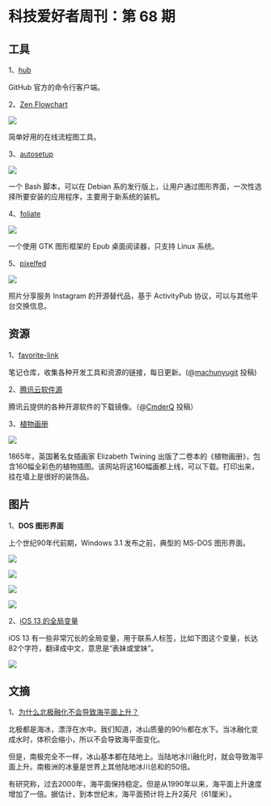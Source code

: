 # 科技爱好者周刊：第 68 期

## 工具

1、[hub](https://hub.github.com/)

GitHub 官方的命令行客户端。

2、[Zen Flowchart](https://www.zenflowchart.com/)

![](https://www.wangbase.com/blogimg/asset/201907/bg2019070801.jpg)

简单好用的在线流程图工具。

3、[autosetup](https://github.com/shubhampathak/autosetup)

![](https://www.wangbase.com/blogimg/asset/201907/bg2019070802.jpg)

一个 Bash 脚本，可以在 Debian 系的发行版上，让用户通过图形界面，一次性选择所要安装的应用程序，主要用于新系统的装机。

4、[foliate](https://github.com/johnfactotum/foliate)

![](https://www.wangbase.com/blogimg/asset/201907/bg2019071002.jpg)

一个使用 GTK 图形框架的 Epub 桌面阅读器，只支持 Linux 系统。

5、[pixelfed](https://github.com/pixelfed/pixelfed)

![](https://www.wangbase.com/blogimg/asset/201907/bg2019071003.jpg)


照片分享服务 Instagram 的开源替代品，基于 ActivityPub 协议，可以与其他平台交换信息。

## 资源

1、[favorite-link](https://github.com/amphp/http-server)

笔记仓库，收集各种开发工具和资源的链接，每日更新。(@[machunyugit](https://github.com/ruanyf/weekly/issues/666) 投稿)

2、[腾讯云软件源](https://mirrors.cloud.tencent.com/)

腾讯云提供的各种开源软件的下载镜像。（@[CmderQ](https://github.com/ruanyf/weekly/issues/663) 投稿）

3、[植物画册](https://www.c82.net/twining/plants/)

![](https://www.wangbase.com/blogimg/asset/201907/bg2019071005.jpg)

1865年，英国著名女插画家 Elizabeth Twining 出版了二卷本的《植物画册》，包含160幅全彩色的植物插图。该网站将这160幅画都上线，可以下载。打印出来，挂在墙上是很好的装饰品。

## 图片

1、**DOS 图形界面**

上个世纪90年代前期，Windows 3.1 发布之前，典型的 MS-DOS 图形界面。

![](https://www.wangbase.com/blogimg/asset/201906/bg2019063004.jpg)

![](https://www.wangbase.com/blogimg/asset/201906/bg2019063005.jpg)

![](https://www.wangbase.com/blogimg/asset/201906/bg2019063006.jpg)

![](https://www.wangbase.com/blogimg/asset/201906/bg2019063007.jpg)

2、[iOS 13 的全局变量](https://developer.apple.com/documentation/contacts/cnlabelcontactrelationyoungercousinmotherssiblingsdaughterorfatherssistersdaughter)

iOS 13 有一些非常冗长的全局变量，用于联系人标签，比如下图这个变量，长达82个字符，翻译成中文，意思是“表妹或堂妹”。

![](https://www.wangbase.com/blogimg/asset/201907/bg2019070403.jpg)

## 文摘

1、[为什么北极融化不会导致海平面上升？](https://phys.org/news/2019-07-instability-antarctic-ice-sea-rapidly.html)

北极都是海冰，漂浮在水中。我们知道，冰山质量的90％都在水下。当冰融化变成水时，体积会缩小，所以不会导致海平面变化。

但是，南极完全不一样，冰山基本都在陆地上。当陆地冰川融化时，就会导致海平面上升。南极洲的冰量是世界上其他陆地冰川总和的50倍。

有研究称，过去2000年，海平面保持稳定。但是从1990年以来，海平面上升速度增加了一倍。据估计，到本世纪末，海平面预计将上升2英尺（61厘米）。
